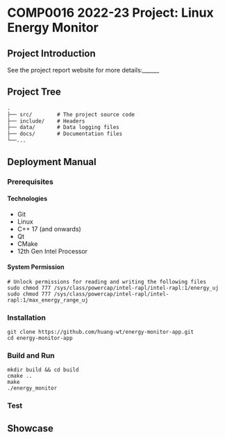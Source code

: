 # COMP0016 2022-23 Project: Linux Energy Monitor

## Project Introduction
See the project report website for more details:______

## Project Tree
```txt
.
├── src/        # The project source code
├── include/    # Headers
├── data/       # Data logging files
├── docs/       # Documentation files
└──...
```

## Deployment Manual
### Prerequisites
#### Technologies
- Git
- Linux
- C++ 17 (and onwards)
- Qt
- CMake
- 12th Gen Intel Processor
#### System Permission
```shell
# Unlock permissions for reading and writing the following files
sudo chmod 777 /sys/class/powercap/intel-rapl/intel-rapl:1/energy_uj
sudo chmod 777 /sys/class/powercap/intel-rapl/intel-rapl:1/max_energy_range_uj
```

### Installation
```shell
git clone https://github.com/huang-wt/energy-monitor-app.git
cd energy-monitor-app
```

### Build and Run
```shell
mkdir build && cd build
cmake ..
make
./energy_monitor
```

### Test

## Showcase
